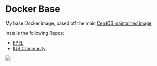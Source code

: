 Docker Base
=============

My base Docker image, based off the main [CentOS maintained image](https://registry.hub.docker.com/_/centos/)

Installs the following Repos;

- [EPEL](https://fedoraproject.org/wiki/EPEL)
- [IUS Community](https://iuscommunity.org)

[![](https://badge.imagelayers.io/russmckendrick/base:latest.svg)](https://imagelayers.io/?images=russmckendrick/base:latest 'Get your own badge on imagelayers.io')